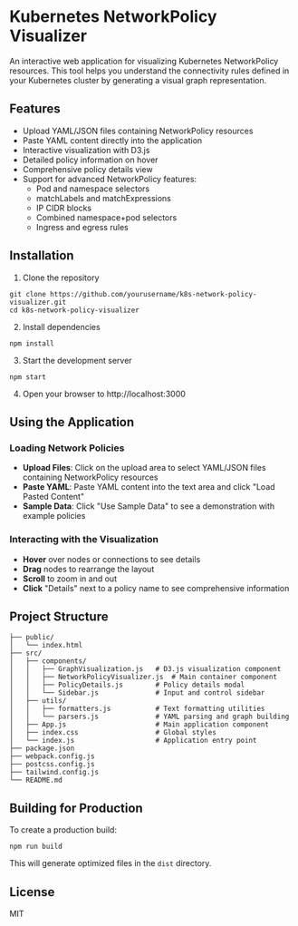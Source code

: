 # Kubernetes NetworkPolicy Visualizer

An interactive web application for visualizing Kubernetes NetworkPolicy resources. This tool helps you understand the connectivity rules defined in your Kubernetes cluster by generating a visual graph representation.

## Features

- Upload YAML/JSON files containing NetworkPolicy resources
- Paste YAML content directly into the application
- Interactive visualization with D3.js
- Detailed policy information on hover
- Comprehensive policy details view
- Support for advanced NetworkPolicy features:
  - Pod and namespace selectors
  - matchLabels and matchExpressions
  - IP CIDR blocks
  - Combined namespace+pod selectors
  - Ingress and egress rules

## Installation

1. Clone the repository
```
git clone https://github.com/yourusername/k8s-network-policy-visualizer.git
cd k8s-network-policy-visualizer
```

2. Install dependencies
```
npm install
```

3. Start the development server
```
npm start
```

4. Open your browser to http://localhost:3000

## Using the Application

### Loading Network Policies
- **Upload Files**: Click on the upload area to select YAML/JSON files containing NetworkPolicy resources
- **Paste YAML**: Paste YAML content into the text area and click "Load Pasted Content"
- **Sample Data**: Click "Use Sample Data" to see a demonstration with example policies

### Interacting with the Visualization
- **Hover** over nodes or connections to see details
- **Drag** nodes to rearrange the layout
- **Scroll** to zoom in and out
- **Click** "Details" next to a policy name to see comprehensive information

## Project Structure

```
├── public/
│   └── index.html
├── src/
│   ├── components/
│   │   ├── GraphVisualization.js   # D3.js visualization component
│   │   ├── NetworkPolicyVisualizer.js  # Main container component
│   │   ├── PolicyDetails.js        # Policy details modal
│   │   └── Sidebar.js              # Input and control sidebar
│   ├── utils/
│   │   ├── formatters.js           # Text formatting utilities
│   │   └── parsers.js              # YAML parsing and graph building
│   ├── App.js                      # Main application component
│   ├── index.css                   # Global styles 
│   └── index.js                    # Application entry point
├── package.json
├── webpack.config.js
├── postcss.config.js
├── tailwind.config.js
└── README.md
```

## Building for Production

To create a production build:

```
npm run build
```

This will generate optimized files in the `dist` directory.

## License

MIT
